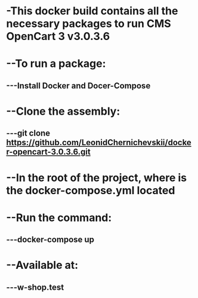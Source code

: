  # -This docker build contains all the necessary packages to run CMS OpenCart 3 v3.0.3.6

 # --To run a package:
 ## ---Install Docker and Docer-Compose

 # --Clone the assembly:
 ## ---git clone https://github.com/LeonidChernichevskii/docker-opencart-3.0.3.6.git

 # --In the root of the project, where is the docker-compose.yml located

 # --Run the command:
 ## ---docker-compose up

 # --Available at:
 ## ---w-shop.test
